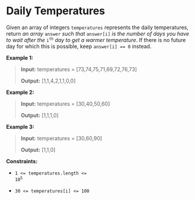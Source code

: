 # Daily Temperatures

Given an array of integers <code>temperatures</code> represents the daily temperatures, return *an array* <code>answer</code> *such that* <code>answer[i]</code> *is the number of days you have to wait after the* <code>i<sup>th</sup></code> *day to get a warmer temperature*. If there is no future day for which this is possible, keep <code>answer[i] == 0</code> instead.


**Example 1:**
>
> **Input:** temperatures = [73,74,75,71,69,72,76,73]
>
> **Output:** [1,1,4,2,1,1,0,0]

**Example 2:**
>
> **Input:** temperatures = [30,40,50,60]
>
> **Output:** [1,1,1,0]

**Example 3:**
>
> **Input:** temperatures = [30,60,90]
>
> **Output:** [1,1,0]


**Constraints:**

- <code>1 &lt;=&nbsp;temperatures.length &lt;= 10<sup>5</sup></code>

- <code>30 &lt;=&nbsp;temperatures[i] &lt;= 100</code>
